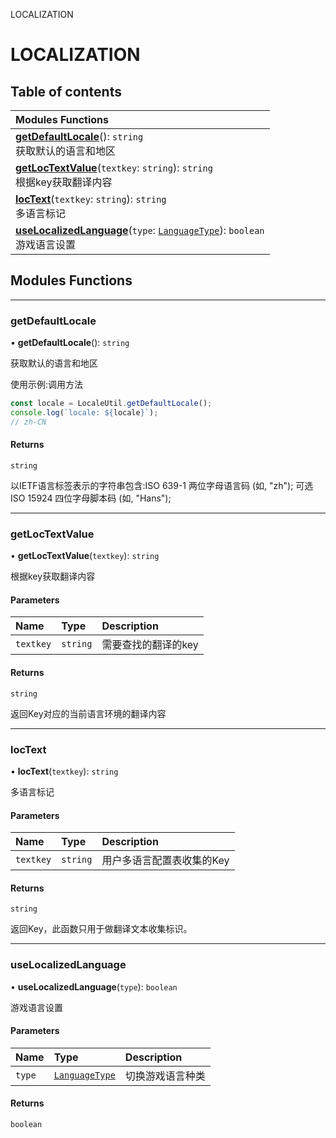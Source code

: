 LOCALIZATION

# LOCALIZATION <Badge type="tip" text="Groups" /> <Score text="LOCALIZATION" />

## Table of contents
| Modules Functions |
| :-----|
| **[getDefaultLocale](LOCALIZATION.LOCALIZATION.md#getdefaultlocale)**(): `string` <br> 获取默认的语言和地区|
| **[getLocTextValue](LOCALIZATION.LOCALIZATION.md#getloctextvalue)**(`textkey`: `string`): `string` <br> 根据key获取翻译内容|
| **[locText](LOCALIZATION.LOCALIZATION.md#loctext)**(`textkey`: `string`): `string` <br> 多语言标记|
| **[useLocalizedLanguage](LOCALIZATION.LOCALIZATION.md#uselocalizedlanguage)**(`type`: [`LanguageType`](../enums/Type.LanguageType.md)): `boolean` <br> 游戏语言设置|


## Modules Functions


___

### getDefaultLocale <Score text="getDefaultLocale" /> 

• **getDefaultLocale**(): `string` 

获取默认的语言和地区


使用示例:调用方法
```ts
const locale = LocaleUtil.getDefaultLocale();
console.log(`locale: ${locale}`);
// zh-CN
```

#### Returns

`string`

以IETF语言标签表示的字符串包含:ISO 639-1 两位字母语言码 (如, "zh");
可选ISO 15924 四位字母脚本码 (如, "Hans");
___

### getLocTextValue <Score text="getLocTextValue" /> 

• **getLocTextValue**(`textkey`): `string` 

根据key获取翻译内容


#### Parameters

| Name | Type | Description |
| :------ | :------ | :------ |
| `textkey` | `string` | 需要查找的翻译的key |

#### Returns

`string`

返回Key对应的当前语言环境的翻译内容
___

### locText <Score text="locText" /> 

• **locText**(`textkey`): `string` 

多语言标记


#### Parameters

| Name | Type | Description |
| :------ | :------ | :------ |
| `textkey` | `string` | 用户多语言配置表收集的Key |

#### Returns

`string`

返回Key，此函数只用于做翻译文本收集标识。
___

### useLocalizedLanguage <Score text="useLocalizedLanguage" /> 

• **useLocalizedLanguage**(`type`): `boolean` 

游戏语言设置


#### Parameters

| Name | Type | Description |
| :------ | :------ | :------ |
| `type` | [`LanguageType`](../enums/Type.LanguageType.md) | 切换游戏语言种类 |

#### Returns

`boolean`

